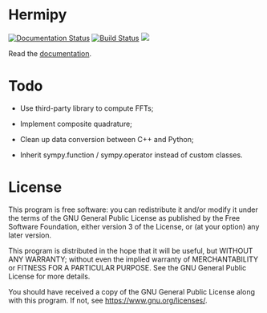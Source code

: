 # Hermipy

[![Documentation Status](https://readthedocs.org/projects/hermipy/badge/?version=latest)](https://hermipy.readthedocs.io/en/latest/?badge=latest)
[![Build Status](http://vaes.uk:8090/buildStatus/icon?job=hermipy)](http://vaes.uk:8090/job/hermipy/lastBuild/consoleText)
[![](http://vaes.uk:8090/job/hermipy/ws/coverage.svg)](http://vaes.uk:8090/job/hermipy/ws/coverage.txt)

Read the [documentation](https://hermipy.readthedocs.io/en/latest/).

# Todo

- Use third-party library to compute FFTs;

- Implement composite quadrature;

- Clean up data conversion between C++ and Python;

- Inherit sympy.function / sympy.operator instead of custom classes.

# License

This program is free software: you can redistribute it and/or modify
it under the terms of the GNU General Public License as published by
the Free Software Foundation, either version 3 of the License, or
(at your option) any later version.

This program is distributed in the hope that it will be useful,
but WITHOUT ANY WARRANTY; without even the implied warranty of
MERCHANTABILITY or FITNESS FOR A PARTICULAR PURPOSE. See the
GNU General Public License for more details.

You should have received a copy of the GNU General Public License
along with this program. If not, see <https://www.gnu.org/licenses/>.
